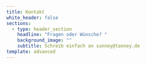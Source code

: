 ```yaml
---
title: Kontakt
white_header: false
sections:
  - type: header_section
    headline: "Fragen oder Wünsche? "
    background_image: ""
    subtitle: Schreib einfach an sunney@tanney.de
template: advanced
---
```

